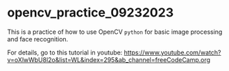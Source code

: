 # opencv_practice_09232023
This is a practice of how to use OpenCV ``python`` for basic image processing and face recognition.

For details, go to this tutorial in youtube: https://www.youtube.com/watch?v=oXlwWbU8l2o&list=WL&index=295&ab_channel=freeCodeCamp.org

